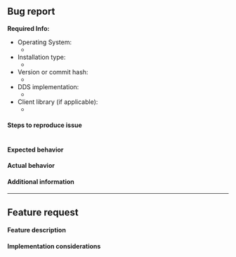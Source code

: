 <!--
For general questions, please post on discourse: https://discourse.ros.org/c/ng-ros
For Bug report or feature requests, please fill out the relevant category below
-->

## Bug report

**Required Info:**

- Operating System:
  - <!-- OS and version (e.g. Windows 10, Ubuntu 16.04...) -->
- Installation type:
  - <!-- binaries or from source  -->
- Version or commit hash:
  - <!-- Output of git rev-parse HEAD, release version, or repos file  -->
- DDS implementation:
  - <!-- rmw_implementation used (e.g. Fast-RTPS, RTI Connext, etc -->
- Client library (if applicable):
  - <!-- e.g. rclcpp, rclpy, or N/A -->

#### Steps to reproduce issue
<!-- Detailed instructions on how to reliably reproduce this issue http://sscce.org/
``` code that can be copy-pasted is preferred ``` -->
```

```

#### Expected behavior

#### Actual behavior

#### Additional information

<!-- If you are reporting a bug delete everything below
     If you are requesting a feature deleted everything above this line -->
----
## Feature request

#### Feature description
<!-- Description in a few sentences what the feature consists of and what problem it will solve -->

#### Implementation considerations
<!-- Relevant information on how the feature could be implemented and pros and cons of the different solutions -->
